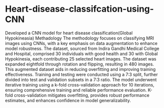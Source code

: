 # Heart-disease-classifcation-using-CNN
Developed a CNN model for heart disease classification(Global Hypokineasia)
Methadology
The methodology focuses on classifying MRI images using CNNs, with a key emphasis on data augmentation to enhance model robustness.
The dataset, sourced from Indira Gandhi Medical College and Hospital, comprised 30 individuals with good health and 30 with Global Hypokinesia, each contributing 25 selected heart images. The dataset was expanded eightfold through rotation and flipping, resulting in 480 images. This augmented dataset aids in reducing overfitting and improving training effectiveness. 
Training and testing were conducted using a 7:3 split, further divided into test and validation subsets in a 7:3 ratio.
The model underwent iterative training using a k-fold cross-validation approach for 10 iterations, ensuring comprehensive training and reliable performance evaluation. 
K-fold cross-validation mitigates overfitting, provides robust performance estimates, and enhances confidence in model generalizability.


